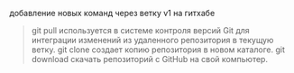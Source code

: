 добавление новых команд через ветку v1 на гитхабе
>git pull используется в системе контроля версий Git для интеграции изменений из удаленного репозитория в текущую ветку.
>git clone создает копию репозитория в новом каталоге.
>git download скачать репозиторий с GitHub на свой компьютер.
